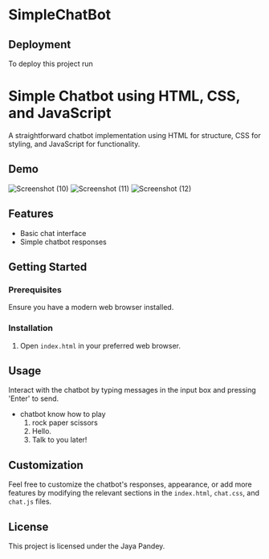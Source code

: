 # SimpleChatBot

## Deployment

To deploy this project run


# Simple Chatbot using HTML, CSS, and JavaScript

A straightforward chatbot implementation using HTML for structure, CSS for styling, and JavaScript for functionality.

## Demo

![Screenshot (10)](https://github.com/JayaPandey-jp/SimpleChatBot/assets/127422073/dcc8b03b-8c08-45d8-be40-a464c7eb9f79)
![Screenshot (11)](https://github.com/JayaPandey-jp/SimpleChatBot/assets/127422073/7c47cab7-a88d-4097-a3c7-2e6df42a0f80)
![Screenshot (12)](https://github.com/JayaPandey-jp/SimpleChatBot/assets/127422073/443fcd85-97fc-4341-abe4-8e189de5c9e3)

## Features

- Basic chat interface
- Simple chatbot responses

## Getting Started

### Prerequisites

Ensure you have a modern web browser installed.

### Installation
  
1. Open `index.html` in your preferred web browser.

## Usage

Interact with the chatbot by typing messages in the input box and pressing 'Enter' to send.
- chatbot know how to play
    1. rock paper scissors
    2. Hello.
    3. Talk to you later!




## Customization

Feel free to customize the chatbot's responses, appearance, or add more features by modifying the relevant sections in the `index.html`, `chat.css`, and `chat.js` files.


## License

This project is licensed under the Jaya Pandey. 






